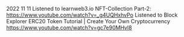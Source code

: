 2022 11 11
Listened to learnweb3.io NFT-Collection Part-2: https://www.youtube.com/watch?v=_g4UQHxhvPo
Listened to Block Explorer ERC20 Token Tutorial | Create Your Own Cryptocurrency
https://www.youtube.com/watch?v=gc7e90MHvl8